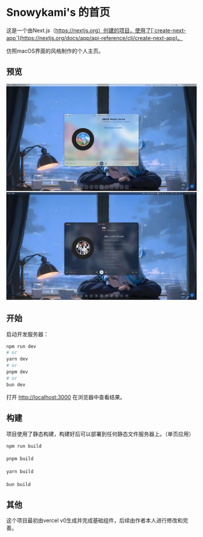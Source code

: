 # Snowykami's 的首页

这是一个由Next.js（https://nextjs.org）创建的项目，使用了[`create-next-app`](https://nextjs.org/docs/app/api-reference/cli/create-next-app)。

仿照macOS界面的风格制作的个人主页。

## 预览

<!-- START_PREVIEW_IMAGE -->
![白天预览](./images/preview-light.png)
![夜间预览](./images/preview-dark.png)
<!-- END_PREVIEW_IMAGE -->

## 开始

启动开发服务器：

```bash
npm run dev
# or
yarn dev
# or
pnpm dev
# or
bun dev
```

打开 [http://localhost:3000](http://localhost:3000) 在浏览器中查看结果。

## 构建

项目使用了静态构建，构建好后可以部署到任何静态文件服务器上。（单页应用）

```bash
npm run build

pnpm build

yarn build

bun build
```

## 其他

这个项目最初由vercel v0生成并完成基础组件，后续由作者本人进行修改和完善。